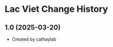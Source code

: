 Lac Viet Change History
====================

1.0 (2025-03-20)
----------------
* Created by cathaylab
